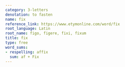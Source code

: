 ```yaml
---
category: 3-letters
denotation: to fasten
name: fix
reference_link: https://www.etymonline.com/word/fix
root_language: Latin
root_name: figo, figere, fixi, fixum
title: fix
type: free
word_sums:
- respelling: affix
  sum: af + Fix
---
```

